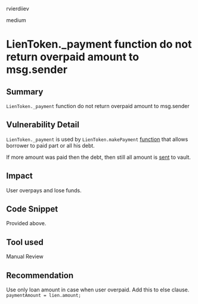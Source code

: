 rvierdiiev

medium

# LienToken._payment function do not return overpaid amount to msg.sender

## Summary
`LienToken._payment` function do not return overpaid amount to msg.sender
## Vulnerability Detail
`LienToken._payment` is used by `LienToken.makePayment` [function](https://github.com/sherlock-audit/2022-10-astaria/blob/main/src/LienToken.sol#L387-L389) that allows borrower to paid part or all his debt.

If more amount was paid then the debt, then still all amount is [sent](https://github.com/sherlock-audit/2022-10-astaria/blob/main/src/LienToken.sol#L630-L645) to vault.
## Impact
User overpays and lose funds. 
## Code Snippet
Provided above.
## Tool used

Manual Review

## Recommendation
Use only loan amount in case when user overpaid.
Add this to else clause.
`paymentAmount = lien.amount;`
